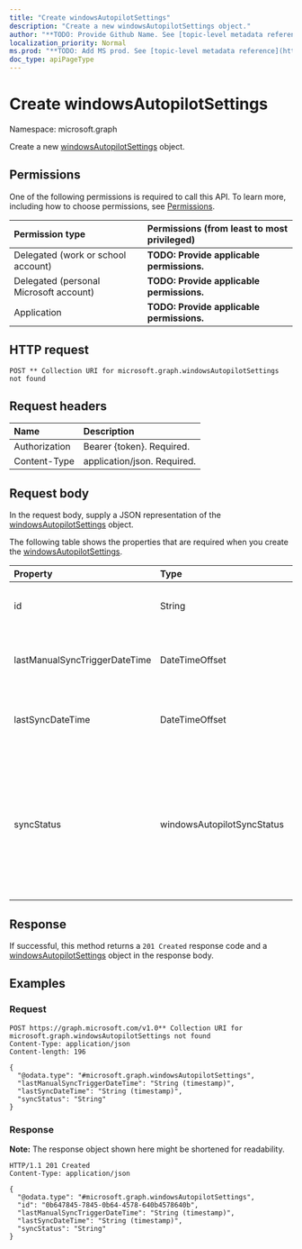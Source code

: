 ```yaml
---
title: "Create windowsAutopilotSettings"
description: "Create a new windowsAutopilotSettings object."
author: "**TODO: Provide Github Name. See [topic-level metadata reference](https://msgo.azurewebsites.net/add/document/guidelines/metadata.html#topic-level-metadata)**"
localization_priority: Normal
ms.prod: "**TODO: Add MS prod. See [topic-level metadata reference](https://msgo.azurewebsites.net/add/document/guidelines/metadata.html#topic-level-metadata)**"
doc_type: apiPageType
---
```


# Create windowsAutopilotSettings
Namespace: microsoft.graph



Create a new [windowsAutopilotSettings](../resources/windowsautopilotsettings.md) object.

## Permissions
One of the following permissions is required to call this API. To learn more, including how to choose permissions, see [Permissions](/graph/permissions-reference).

|Permission type|Permissions (from least to most privileged)|
|:---|:---|
|Delegated (work or school account)|**TODO: Provide applicable permissions.**|
|Delegated (personal Microsoft account)|**TODO: Provide applicable permissions.**|
|Application|**TODO: Provide applicable permissions.**|

## HTTP request

<!-- {
  "blockType": "ignored"
}
-->
``` http
POST ** Collection URI for microsoft.graph.windowsAutopilotSettings not found
```

## Request headers
|Name|Description|
|:---|:---|
|Authorization|Bearer {token}. Required.|
|Content-Type|application/json. Required.|

## Request body
In the request body, supply a JSON representation of the [windowsAutopilotSettings](../resources/windowsautopilotsettings.md) object.

The following table shows the properties that are required when you create the [windowsAutopilotSettings](../resources/windowsautopilotsettings.md).

|Property|Type|Description|
|:---|:---|:---|
|id|String|**TODO: Add Description** Inherited from [entity](../resources/entity.md)|
|lastManualSyncTriggerDateTime|DateTimeOffset|Last data sync date time with DDS service.|
|lastSyncDateTime|DateTimeOffset|Last data sync date time with DDS service.|
|syncStatus|windowsAutopilotSyncStatus|Indicates the status of sync with Device data sync (DDS) service. Possible values are: `unknown`, `inProgress`, `completed`, `failed`.|



## Response

If successful, this method returns a `201 Created` response code and a [windowsAutopilotSettings](../resources/windowsautopilotsettings.md) object in the response body.

## Examples

### Request
<!-- {
  "blockType": "request",
  "name": "create_windowsautopilotsettings_from_"
}
-->
``` http
POST https://graph.microsoft.com/v1.0** Collection URI for microsoft.graph.windowsAutopilotSettings not found
Content-Type: application/json
Content-length: 196

{
  "@odata.type": "#microsoft.graph.windowsAutopilotSettings",
  "lastManualSyncTriggerDateTime": "String (timestamp)",
  "lastSyncDateTime": "String (timestamp)",
  "syncStatus": "String"
}
```


### Response
**Note:** The response object shown here might be shortened for readability.
<!-- {
  "blockType": "response",
  "truncated": true,
  "@odata.type": "microsoft.graph.windowsAutopilotSettings"
}
-->
``` http
HTTP/1.1 201 Created
Content-Type: application/json

{
  "@odata.type": "#microsoft.graph.windowsAutopilotSettings",
  "id": "0b647845-7845-0b64-4578-640b4578640b",
  "lastManualSyncTriggerDateTime": "String (timestamp)",
  "lastSyncDateTime": "String (timestamp)",
  "syncStatus": "String"
}
```

